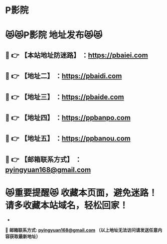 # P影院
:heart_eyes_cat::heart_eyes_cat:P影院 地址发布:heart_eyes_cat::heart_eyes_cat:
==
:kiss: :point_right: 【本站地址防迷路】 ：https://pbaiei.com
------
:kiss: :point_right: 【地址二】 ：https://pbaidi.com
------
:kiss: :point_right: 【地址三】 ：https://pbaide.com
------
:kiss: :point_right: 【地址四】 ：https://ppbanpo.com
------
:kiss: :point_right: 【地址五】 ：https://ppbanou.com
------
:kiss: :point_right: 【邮箱联系方式】 ：pyingyuan168@gmail.com
------
:heart_eyes_cat:重要提醒:heart_eyes_cat: 收藏本页面，避免迷路！请多收藏本站域名，轻松回家！
==

-

:love_letter: __邮箱联系方式: pyingyuan168@gmail.com （以上地址无法访问请发送任意内容获取最新地址）__
